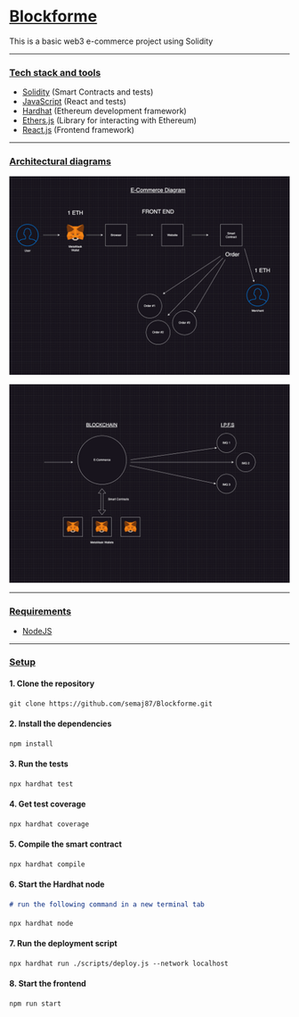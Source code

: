 # <u>Blockforme</u>

This is a basic web3 e-commerce project using Solidity

---
### <u>Tech stack and tools</u>

- [Solidity](https://soliditylang.org/) (Smart Contracts and tests)
- [JavaScript](https://developer.mozilla.org/en-US/docs/Web/JavaScript) (React and tests)
- [Hardhat](https://hardhat.org/) (Ethereum development framework)
- [Ethers.js](https://docs.ethers.io/v5/) (Library for interacting with Ethereum)
- [React.js](https://reactjs.org/) (Frontend framework)

---
### <u>Architectural diagrams</u>

![architectural diagram](img/architectural-diagram.png)

![file storage diagram](img/file-storage-diagram.drawio.png)

---
### <u>Requirements</u>

- [NodeJS](https://nodejs.org/en/)

---
### <u>Setup</u>

#### 1. Clone the repository
```markdown
git clone https://github.com/semaj87/Blockforme.git
```

#### 2. Install the dependencies
```markdown
npm install
```

#### 3. Run the tests
```markdown
npx hardhat test
```

#### 4. Get test coverage
```markdown
npx hardhat coverage
```

#### 5. Compile the smart contract
```markdown
npx hardhat compile
```

#### 6. Start the Hardhat node
```markdown
# run the following command in a new terminal tab

npx hardhat node
```

#### 7. Run the deployment script
```markdown
npx hardhat run ./scripts/deploy.js --network localhost
```

#### 8. Start the frontend
```markdown
npm run start
```
